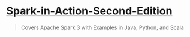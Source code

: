 # [Spark-in-Action-Second-Edition](https://www.manning.com/books/spark-in-action-second-edition)

> Covers Apache Spark 3 with Examples in Java, Python, and Scala
